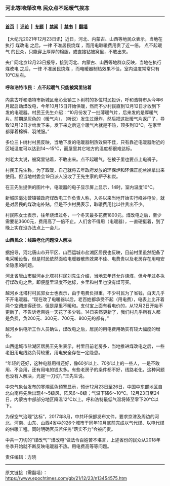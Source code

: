 ### 河北等地煤改电 民众点不起暖气挨冻

---

#### [首页](../../../..?n13454575) &nbsp;|&nbsp; [评论](../../../../../epoch-comment?n13454575) &nbsp;|&nbsp; [专题](../../../../../epoch-special?n13454575) &nbsp;|&nbsp; [禁闻](../../../../../epoch-news?n13454575) &nbsp;|&nbsp; [禁书](../../../../../books?n13454575) &nbsp;|&nbsp; [翻墙](https://github.com/gfw-breaker/nogfw/blob/master/README.md?n13454575)


<div class="post_content" id="artbody" itemprop="articleBody">
 <!-- article content begin -->
 <p>
  【大纪元2021年12月23日讯】近日，河北、内蒙古、山西等地民众表示，当地在执行
  <ok href="https://www.epochtimes.com/gb/tag/%E7%85%A4%E6%94%B9%E7%94%B5.html">
   煤改电
  </ok>
  之后，一律
  <ok href="https://www.epochtimes.com/gb/tag/%E4%B8%8D%E5%87%86%E5%B1%85%E6%B0%91%E7%83%A7%E7%85%A4.html">
   不准居民烧煤
  </ok>
  ，而用电取暖费用贵了近一倍。
  <ok href="https://www.epochtimes.com/gb/tag/%E7%82%B9%E4%B8%8D%E8%B5%B7%E6%9A%96%E6%B0%94.html">
   点不起暖气
  </ok>
  的民众，只能穿上厚厚的棉服，或直接钻被窝里，不敢出来。
 </p>
 <p>
  央广网北京12月23日报导，接到河北、内蒙古、山西等地群众反映，当地在执行
  <ok href="https://www.epochtimes.com/gb/tag/%E7%85%A4%E6%94%B9%E7%94%B5.html">
   煤改电
  </ok>
  之后，一律
  <ok href="https://www.epochtimes.com/gb/tag/%E4%B8%8D%E5%87%86%E5%B1%85%E6%B0%91%E7%83%A7%E7%85%A4.html">
   不准居民烧煤
  </ok>
  ，而电暖器制热效果不佳，室内温度常常只有10℃左右。
 </p>
 <h4>
  呼和浩特市民：
  <ok href="https://www.epochtimes.com/gb/tag/%E7%82%B9%E4%B8%8D%E8%B5%B7%E6%9A%96%E6%B0%94.html">
   点不起暖气
  </ok>
  只能被窝里钻着
 </h4>
 <p>
  内蒙古呼和浩特市新城区毫沁营镇三卜树村的多位村民投诉，呼和浩特市从今年6月起启动煤改电，今年10月15日开始供暖，然而不少村民直到12月12日才收到下发的电暖器。村民王先生介绍：“10月份发了一批薄暖气片，后来发的是厚暖气片。前期是灰色的（暖气片），（听说）发生过爆炸，然后把这批暖气片返厂了，导致12月12日才给发下来，发下来之后这个暖气片就是不热，顶多到13℃。在家里都穿着棉裤、羽绒服。”
 </p>
 <p>
  多位三卜树村村民反映，当地下发的电暖器制热效果不佳，只有靠近电暖器附近的区域温度可以达到14～15℃，而屋里其它地方的温度都很难达标。
 </p>
 <p>
  刘老太太说，被窝里钻着，不敢出来。点不起暖气。在被子里也要点上电褥子。
 </p>
 <p>
  村民王先生称，为了取暖，自己就将去年政府发放的环保炉和环保正能兰炭拿出来使用。但当地村委会19日派人没收了王先生家的炉子和炭。
 </p>
 <p>
  在王先生提供的图片中，电暖器的电子显示屏上显示，14时，室内温度10℃。
 </p>
 <p>
  新城区毫沁营镇镇政府煤改电工作负责人称，入冬以来当地开始实行峰谷电价，就是对居民的煤改电补贴。但是不少村民表示，取暖费用比以往贵出不少。
 </p>
 <p>
  村民陈女士表示，往年烧煤过冬，一个冬天最多花费1800元。煤改电之后，至少需要花3600元，费用高了一倍不止。人们舍不得用（电暖器），一直硬挺着，到了晚上实在没办法点上一会儿。
 </p>
 <h4>
  山西民众：线路老化问题没人解决
 </h4>
 <p>
  据报导，河北唐山市开平区、山西运城市盐湖区居民也反映，目前村里虽然配备了电采暖设备，但是村民依然面临电暖器散热效果不佳、电费贵以及老房存在用电安全隐患的问题。
 </p>
 <p>
  河北省唐山市越河乡北塔村村民刘先生介绍，当地去年还允许烧煤，但今年过冬执行煤改电之后，即便屋里温度不达标，乡里和村里也没有煤可买。
 </p>
 <p>
  越河乡北塔村村民郭女士也表示，由于电费负担重，不少村民为了省钱，白天几乎不开电暖器。“现在改了电暖器以后，老百姓都承受不起（用电费），电表上比开着两个空调走得还快，但是屋里不暖和。支付宝上面有看电价的，从12月2日开始不更新了，不告诉老百姓一天花了多少钱。14日突然更新了，我们村几乎所有人都是负费，负200元、300元、700元、800元的都有。”
 </p>
 <p>
  越河乡供电所工作人员确认，煤改电之后，居民的用电费用确实有较大幅度的增长。
 </p>
 <p>
  山西运城市盐湖区居民王先生表示，村里目前老房多，当地推进煤改电之后，一些老旧用电线路负荷较重，用电安全存在一定隐患。
 </p>
 <p>
  “年轻的还好，这种电器用得还好，像60岁以上、70岁以上的一些人，一是不敢用、不会用，还有用电的钱太多。有些老房子的条件都不好，线路老化，这种问题也没有人解决，光是‘一刀切’。”王先生说。
 </p>
 <p>
  中央气象台发布的寒潮蓝色预警显示，预计12月23日至26日，中国中东部地区自北向南将先后出现4～5级风，阵风6～8级；气温下降6～10℃。12月23日至24日，内蒙古中部部分地区降温12℃以上。呼和浩特最低气温将降至零下20℃以下。
 </p>
 <p>
  为保空气治理“达标”，2017年8月，中共环保部发布文件，要求京津及周边的河北、河南、山东、山西4省中的26个城市于同年10月底前完成以气代煤、以电代煤的供暖工程。同时明确官员若任务“落实不力”会被问责。
 </p>
 <p>
  中共一刀切的“煤改气”“煤改电”做法令百姓苦不堪言，上述省份的民众从2018年冬季开始就不断反映电暖器不热。用电费高等等问题。
 </p>
 <p>
  责任编辑：方晓
 </p>
 <!-- article content end -->
 <div id="below_article_ad">
 </div>
</div>


---

原文链接（需翻墙）：https://www.epochtimes.com/gb/21/12/23/n13454575.htm